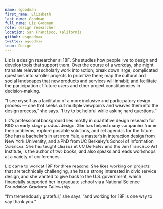```yaml
---
name: egoodman
first_name: Elizabeth
last_name: Goodman
full_name: Liz Goodman
role: design researcher
location: San Francisco, California
github: esgoodman
twitter: egoodman
team: Design
---
```


Liz is a design researcher at 18F. She studies how people live to
design and develop tools that support them. Over the course of a workday, she
might translate relevant scholarly work into action; break down large,
complicated questions into smaller projects to prioritize them; map the
cultural and social landscapes that new products and services will inhabit;
and facilitate the participation of future users and other project
constituencies in decision-making. 

“I see myself as a facilitator of a more inclusive and participatory design process — one that seeks out multiple viewpoints and weaves them into the design process,” she says. “I try to be helpful while asking hard questions.”

Liz’s professional background lies mostly in qualitative design research
for R&D or early stage product design. She has helped many companies frame
their problems, explore possible solutions, and set agendas for the future.
She has a bachelor's in art from Yale, a master’s in interaction design from New
York University, and a PhD from UC Berkeley’s School of Information
Sciences. She has taught classes at UC Berkeley and the San Francisco Art
Institute, is the author of two books, and also speaks and leads workshops
at a variety of conferences.

Liz came to work at 18F for three reasons: She likes working on projects
that are technically challenging, she has a strong interested in civic
service design, and she wanted to give back to the U.S. government, which
financially supported her in graduate school via a National Science
Foundation Graduate Fellowship. 

“I’m tremendously grateful,” she says, “and working for 18F is one way to say thank you.” 
